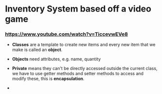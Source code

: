 # Inventory System based off a video game
### https://www.youtube.com/watch?v=TiccevwEVe8

- **Classes** are a template to create new items and every new item that we make is called an **object**.


- **Objects** need attributes, e.g. name, quantity


- **Private** means they can't be directly accessed outside the current class, we have to use getter methods and setter methods to access and modify these, this is **encapsulation**.


- 


